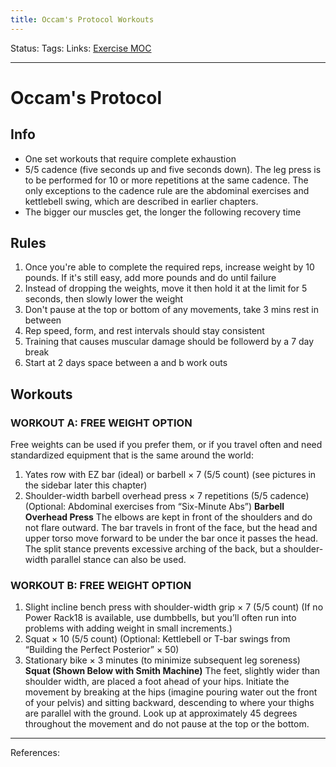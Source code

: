 ```yaml
---
title: Occam's Protocol Workouts
---
```

Status:
Tags:
Links: [Exercise MOC](out/exercise-moc.md)
___
# Occam's Protocol
## Info
- One set workouts that require complete exhaustion
- 5/5 cadence (five seconds up and five seconds down). The leg press is to be performed for 10 or more repetitions at the same cadence. The only exceptions to the cadence rule are the abdominal exercises and kettlebell swing, which are described in earlier chapters.
- The bigger our muscles get, the longer the following recovery time
## Rules
1. Once you're able to complete the required reps, increase weight by 10 pounds. If it's still easy, add more pounds and do until failure
2. Instead of dropping the weights, move it then hold it at the limit for 5 seconds, then slowly lower the weight
3. Don't pause at the top or bottom of any movements, take 3 mins rest in between
4. Rep speed, form, and rest intervals should stay consistent
5. Training that causes muscular damage should be followerd by a 7 day break
6.  Start at 2 days space between a and b work outs
## Workouts
### WORKOUT A: FREE WEIGHT OPTION
Free weights can be used if you prefer them, or if you travel often and need standardized equipment that is the same around the world:
1. Yates row with EZ bar (ideal) or barbell × 7 (5/5 count) (see pictures in the sidebar later this chapter)
2. Shoulder-width barbell overhead press × 7 repetitions (5/5 cadence) (Optional: Abdominal exercises from “Six-Minute Abs”)
**Barbell Overhead Press**
The elbows are kept in front of the shoulders and do not flare outward. The bar travels in front of the face, but the head and upper torso move forward to be under the bar once it passes the head. The split stance prevents excessive arching of the back, but a shoulder-width parallel stance can also be used.
### WORKOUT B: FREE WEIGHT OPTION
1. Slight incline bench press with shoulder-width grip × 7 (5/5 count) (If no Power Rack18 is available, use dumbbells, but you’ll often run into problems with adding weight in small increments.)
2. Squat × 10 (5/5 count) (Optional: Kettlebell or T-bar swings from “Building the Perfect Posterior” × 50)
3. Stationary bike × 3 minutes (to minimize subsequent leg soreness)
**Squat (Shown Below with Smith Machine)** 
The feet, slightly wider than shoulder width, are placed a foot ahead of your hips. Initiate the movement by breaking at the hips (imagine pouring water out the front of your pelvis) and sitting backward, descending to where your thighs are parallel with the ground. Look up at approximately 45 degrees throughout the movement and do not pause at the top or the bottom.
___
References: